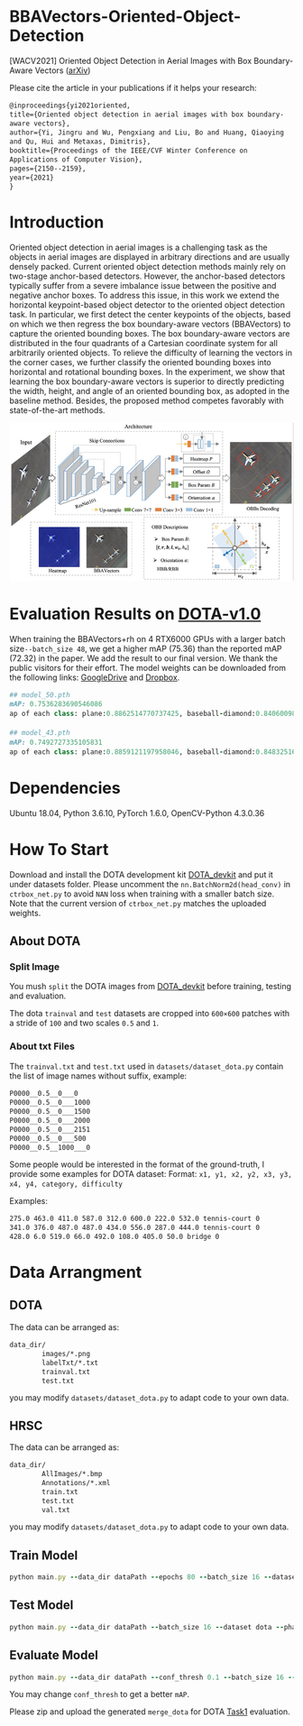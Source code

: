 # BBAVectors-Oriented-Object-Detection
[WACV2021] Oriented Object Detection in Aerial Images with Box Boundary-Aware Vectors ([arXiv](https://arxiv.org/pdf/2008.07043.pdf))

Please cite the article in your publications if it helps your research:

	@inproceedings{yi2021oriented,
	title={Oriented object detection in aerial images with box boundary-aware vectors},
	author={Yi, Jingru and Wu, Pengxiang and Liu, Bo and Huang, Qiaoying and Qu, Hui and Metaxas, Dimitris},
	booktitle={Proceedings of the IEEE/CVF Winter Conference on Applications of Computer Vision},
	pages={2150--2159},
	year={2021}
	}


# Introduction

Oriented object detection in aerial images is a challenging task as the objects in aerial images are displayed in arbitrary directions and are usually densely packed. Current oriented object detection methods mainly rely on two-stage anchor-based detectors. However, the anchor-based detectors typically suffer from a severe imbalance issue between the positive and negative anchor boxes. To address this issue, in this work we extend the horizontal keypoint-based object detector to the oriented object detection task. In particular, we first detect the center keypoints of the objects, based on which we then regress the box boundary-aware vectors (BBAVectors) to capture the oriented bounding boxes. The box boundary-aware vectors are distributed in the four quadrants of a Cartesian coordinate system for all arbitrarily oriented objects. To relieve the difficulty of learning the vectors in the corner cases, we further classify the oriented bounding boxes into horizontal and rotational bounding boxes. In the experiment, we show that learning the box boundary-aware vectors is superior to directly predicting the width, height, and angle of an oriented bounding box, as adopted in the baseline method. Besides, the proposed method competes favorably with state-of-the-art methods.

<p align="center">
	<img src="imgs/img1.png", width="800">
</p>

# Evaluation Results on [DOTA-v1.0](https://captain-whu.github.io/DOTA/evaluation.html)

When training the BBAVectors+rh on 4 RTX6000 GPUs with a larger batch size```--batch_size 48```, we get a higher mAP (75.36) than the reported mAP (72.32) in the paper. We add the result to our final version. We thank the public visitors for their effort. The model weights can be downloaded from the following links: [GoogleDrive](https://drive.google.com/drive/folders/1a5LirNJ9-jc21JV11WBGqDYKpur95sno?usp=sharing) and [Dropbox](https://www.dropbox.com/sh/p7pz6silvy56f1a/AADHGlBKmdf5-7GBq2q7XBTua?dl=0).


```ruby
## model_50.pth
mAP: 0.7536283690546086
ap of each class: plane:0.8862514770737425, baseball-diamond:0.8406009896282075, bridge:0.521285610860641, ground-track-field:0.6955552280263699, small-vehicle:0.7825702607967113, large-vehicle:0.8040010247209182, ship:0.8805575982076236, tennis-court:0.9087489402165854, basketball-court:0.8722663525600673, storage-tank:0.8638699841268725, soccer-ball-field:0.5610545208583243, roundabout:0.6562139014619145, harbor:0.6709747110284013, swimming-pool:0.7208480121858474, helicopter:0.6396269240669054

## model_43.pth
mAP: 0.7492727335105831
ap of each class: plane:0.8859121197958046, baseball-diamond:0.8483251642688572, bridge:0.5214374843409882, ground-track-field:0.6560710395759289, small-vehicle:0.7773671634218439, large-vehicle:0.7427879633964128, ship:0.8804625721887132, tennis-court:0.908816372618596, basketball-court:0.862399364058993, storage-tank:0.8670730838290734, soccer-ball-field:0.5987801663737911, roundabout:0.6401450110418495, harbor:0.6698206063852568, swimming-pool:0.7071826121359568, helicopter:0.672510279226682
```


# Dependencies
Ubuntu 18.04, Python 3.6.10, PyTorch 1.6.0, OpenCV-Python 4.3.0.36 

# How To Start

Download and install the DOTA development kit [DOTA_devkit](https://github.com/CAPTAIN-WHU/DOTA_devkit) and put it under datasets folder.
Please uncomment the ```nn.BatchNorm2d(head_conv)``` in ```ctrbox_net.py``` to avoid ```NAN``` loss when training with a smaller batch size. Note that the current version of ```ctrbox_net.py``` matches the uploaded weights.

## About DOTA
### Split Image
You mush `split` the DOTA images from [DOTA_devkit](https://github.com/CAPTAIN-WHU/DOTA_devkit) before training, testing and evaluation.

The dota ```trainval``` and ```test``` datasets are cropped into ```600×600``` patches with a stride of `100` and two scales `0.5` and `1`. 

### About txt Files
The `trainval.txt` and `test.txt` used in `datasets/dataset_dota.py` contain the list of image names without suffix, example:
```
P0000__0.5__0___0
P0000__0.5__0___1000
P0000__0.5__0___1500
P0000__0.5__0___2000
P0000__0.5__0___2151
P0000__0.5__0___500
P0000__0.5__1000___0
```
Some people would be interested in the format of the ground-truth, I provide some examples for DOTA dataset:
Format: `x1, y1, x2, y2, x3, y3, x4, y4, category, difficulty`

Examples: 
```
275.0 463.0 411.0 587.0 312.0 600.0 222.0 532.0 tennis-court 0
341.0 376.0 487.0 487.0 434.0 556.0 287.0 444.0 tennis-court 0
428.0 6.0 519.0 66.0 492.0 108.0 405.0 50.0 bridge 0
```
# Data Arrangment
## DOTA
The data can be arranged as:
```
data_dir/
        images/*.png
        labelTxt/*.txt
        trainval.txt
        test.txt
```
you may modify `datasets/dataset_dota.py` to adapt code to your own data.
## HRSC
The data can be arranged as:
```
data_dir/
        AllImages/*.bmp
		Annotations/*.xml
		train.txt
		test.txt
		val.txt
```
you may modify `datasets/dataset_dota.py` to adapt code to your own data.


## Train Model
```ruby
python main.py --data_dir dataPath --epochs 80 --batch_size 16 --dataset dota --phase train
```

## Test Model
```ruby
python main.py --data_dir dataPath --batch_size 16 --dataset dota --phase test
```


## Evaluate Model
```ruby
python main.py --data_dir dataPath --conf_thresh 0.1 --batch_size 16 --dataset dota --phase eval
```

You may change `conf_thresh` to get a better `mAP`. 

Please zip and upload the generated `merge_dota` for DOTA [Task1](https://captain-whu.github.io/DOTA/evaluation.html) evaluation.
